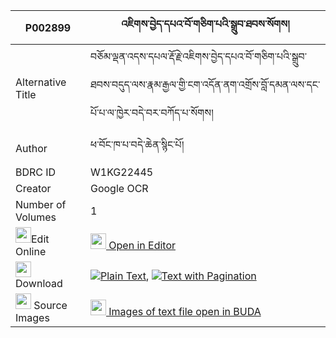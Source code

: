 |P002899|འཇིགས་བྱེད་དཔའ་བོ་གཅིག་པའི་སྒྲུབ་ཐབས་སོགས། 
| --- | --- 
|Alternative Title |བཅོམ་ལྡན་འདས་དཔལ་རྡོ་རྗེ་འཇིགས་བྱེད་དཔའ་བོ་གཅིག་པའི་སྒྲུབ་ཐབས་བདུད་ལས་རྣམ་རྒྱལ་གྱི་ངག་འདོན་ནག་འགྲོས་བློ་དམན་ལས་དང་པོ་པ་ལ་ཁྱེར་བདེ་བར་བཀོད་པ་སོགས།
|Author| ཕ་བོང་ཁ་པ་བདེ་ཆེན་སྙིང་པོ།
|BDRC ID | W1KG22445
|Creator | Google OCR
|Number of Volumes| 1
|<img width="25" src="https://img.icons8.com/color/25/000000/edit-property.png">Edit Online| [<img width="25" src="https://avatars.githubusercontent.com/u/45091458?s=200&v=4"> Open in Editor](http://editor.openpecha.org/P002899)
|<img width="25" src="https://img.icons8.com/fluent/48/000000/download-2.png"/>  Download | [![](https://img.icons8.com/color/20/000000/txt.png)Plain Text](https://github.com/Openpecha/P002899/releases/download/v1/jikje_pawo_chikpa_i_drubtab_so_plain_P002899.zip), [![](https://img.icons8.com/color/20/000000/txt.png)Text with Pagination](https://github.com/Openpecha/P002899/releases/download/v1/jikje_pawo_chikpa_i_drubtab_so_pages_P002899.zip)
|<img width="25" src="https://img.icons8.com/plasticine/100/000000/pictures-folder.png"/>  Source Images | [<img width="25" src="https://library.bdrc.io/icons/BUDA-small.svg"> Images of text file open in BUDA](https://library.bdrc.io/show/bdr:W1KG22445)